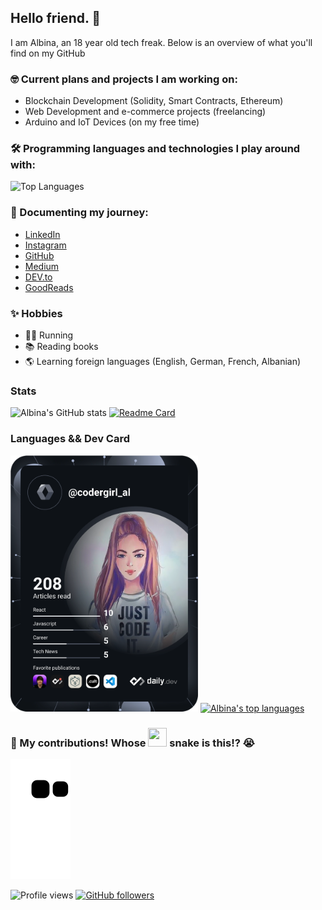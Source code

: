 ## Hello friend. 🚀

I am Albina, an 18 year old tech freak. Below is an overview of what you'll find on my GitHub

### 🤓 Current plans and projects I am working on:
- Blockchain Development (Solidity, Smart Contracts, Ethereum)
- Web Development and e-commerce projects (freelancing)
- Arduino and IoT Devices (on my free time)

### 🛠 Programming languages and technologies I play around with:
![Top Languages](https://github-profile-summary-cards.vercel.app/api/cards/most-commit-language?username=codergirl-al&theme=tokyonight)


### 🦾 Documenting my journey:
- <a href="https://www.linkedin.com/in/albina-peposhi-a458021a7/">LinkedIn</a>
- <a href="https://www.instagram.com/codergirl_al">Instagram</a>
- <a href="https://github.com/codergirl-al">GitHub</a>
- <a href="https://codergirl-al.medium.com/">Medium</a>
- <a href="https://dev.to/codergirl_al">DEV.to</a>
- <a href="https://www.goodreads.com/user/show/118655646-albina-peposhi">GoodReads</a>

### ✨ Hobbies
- 🏃‍♀️ Running
- 📚 Reading books
- 🌎 Learning foreign languages (English, German, French, Albanian)

### Stats
![Albina's GitHub stats](https://github-readme-stats.vercel.app/api?username=codergirl-al&count_private=true)
[![Readme Card](https://github-readme-stats.vercel.app/api/pin/?username=anuraghazra&repo=github-readme-stats)](https://github.com/anuraghazra/github-readme-stats)

### Languages && Dev Card
<a href="https://app.daily.dev/codergirl_al"><img src="https://github.com/codergirl-al/codergirl-al/blob/main/devcard.svg" width="300" alt="Albina Peposhi's Dev Card"/></a>
[![Albina's top languages](https://github-readme-stats.vercel.app/api/top-langs/?username=codergirl-al&theme=tokyonight)](https://github.com/codergirl-al/github-readme-stats)

### 🚀 My contributions! Whose <img src= "https://c.tenor.com/BczFoyx41WoAAAAj/swallowed-the-mighty-ones.gif" width= "30" height= "30"> snake is this!? 😭
![Contribution grid snake animation](https://raw.githubusercontent.com/codergirl-al/codergirl-al/output/github-contribution-grid-snake.svg)

![Profile views](https://gpvc.arturio.dev/codergirl-al)
[![GitHub followers](https://img.shields.io/github/followers/codergirl-al.svg?style=social&label=Follow&maxAge=2592000)](https://github.com/codergirl-al?tab=followers)

